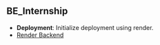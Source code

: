 ## BE_Internship

- **Deployment**: Initialize deployment using render.
- [Render Backend](https://be-internship.onrender.com/)
